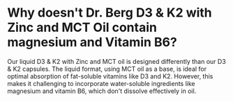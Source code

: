 # Why doesn't Dr. Berg D3 & K2 with Zinc and MCT Oil contain magnesium and Vitamin B6?

Our liquid D3 & K2 with Zinc and MCT oil is designed differently than our D3 & K2 capsules. The liquid format, using MCT oil as a base, is ideal for optimal absorption of fat-soluble vitamins like D3 and K2. However, this makes it challenging to incorporate water-soluble ingredients like magnesium and vitamin B6, which don't dissolve effectively in oil.
